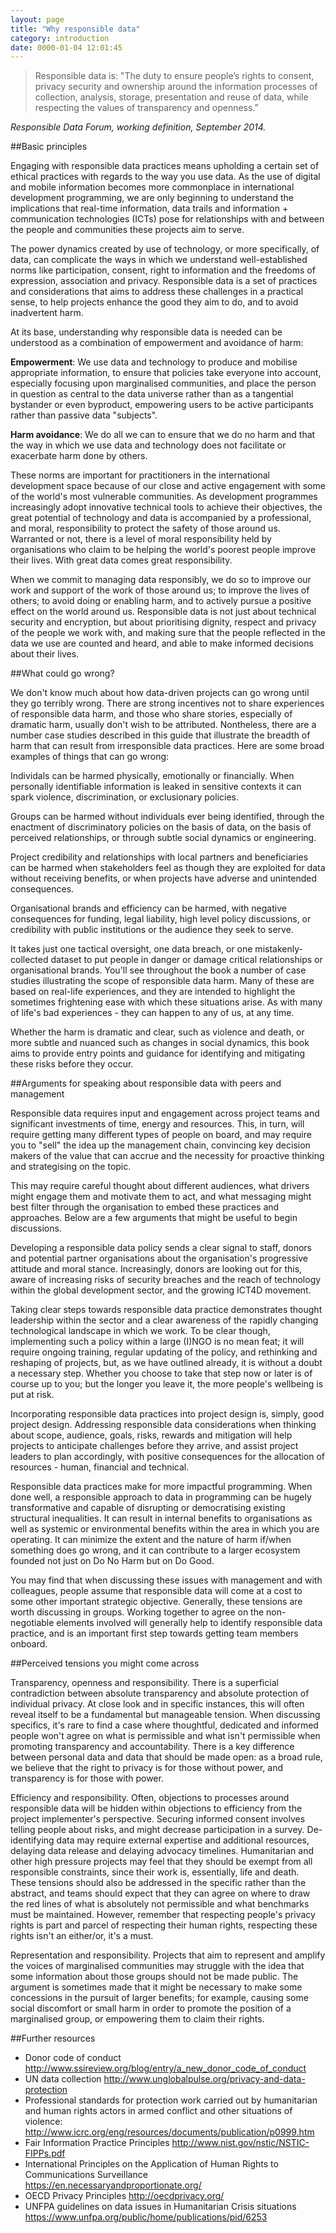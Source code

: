```yaml
---
layout: page
title: "Why responsible data"
category: introduction
date: 0000-01-04 12:01:45
---
```


> Responsible data is: "The duty to ensure people’s rights to consent, privacy security and ownership around the information processes of collection, analysis, storage, presentation and reuse of data, while respecting the values of transparency and openness.”

_Responsible Data Forum, working definition, September 2014._

##Basic principles

Engaging with responsible data practices means upholding a certain set of ethical practices with regards to the way you use data. As the use of digital and mobile information becomes more commonplace in international development programming, we are only beginning to understand the implications that real-time information, data trails and information + communication technologies (ICTs) pose for relationships with and between the people and communities these projects aim to serve.

The power dynamics created by use of technology, or more specifically, of data, can complicate the ways in which we understand well-established norms like participation, consent, right to information and the freedoms of expression, association and privacy. Responsible data is a set of practices and considerations that aims to address these challenges in a practical sense, to help projects enhance the good they aim to do, and to avoid inadvertent harm.

At its base, understanding why responsible data is needed can be understood as a combination of empowerment and avoidance of harm:

**Empowerment**: We use data and technology to produce and mobilise appropriate information, to ensure that policies take everyone into account, especially focusing upon marginalised communities, and place the person in question as central to the data universe rather than as a tangential bystander or even byproduct, empowering users to be active participants rather than passive data "subjects".

**Harm avoidance**: We do all we can to ensure that we do no harm and that the way in which we use data and technology does not facilitate or exacerbate harm done by others.  

These norms are important for practitioners in the international development space because of our close and active engagement with some of the world's most vulnerable communities. As development programmes increasingly adopt innovative technical tools to achieve their objectives, the great potential of technology and data is accompanied by a professional, and moral, responsibility to protect the safety of those around us. Warranted or not, there is a level of moral responsibility held by organisations who claim to be helping the world's poorest people improve their lives. With great data comes great responsibility.

When we commit to managing data responsibly, we do so to improve our work and support of the work of those around us; to improve the lives of others; to avoid doing or enabling harm, and to actively pursue a positive effect on the world around us. Responsible data is not just about technical security and encryption, but about prioritising dignity, respect and privacy of the people we work with, and making sure that the people reflected in the data we use are counted and heard, and able to make informed decisions about their lives.

##What could go wrong?

We don't know much about how data-driven projects can go wrong until they go terribly wrong. There are strong incentives not to share experiences of responsible data harm, and those who share stories, especially of dramatic harm, usually don't wish to be attributed. Nontheless, there are a number case studies described in this guide that illustrate the breadth of harm that can result from irresponsible data practices. Here are some broad examples of things that can go wrong:

Individals can be harmed physically, emotionally or financially. When personally identifiable information is leaked in sensitive contexts it can spark violence, discrimination, or exclusionary policies.

Groups can be harmed without individuals ever being identified, through the enactment of discriminatory policies on the basis of data, on the basis of perceived relationships, or through subtle social dynamics or engineering.

Project credibility and relationships with local partners and beneficiaries can be harmed when stakeholders feel as though they are exploited for data without receiving benefits, or when projects have adverse and unintended consequences.

Organisational brands and efficiency can be harmed, with negative consequences for funding, legal liability, high level policy discussions, or credibility with public institutions or the audience they seek to serve.

It takes just one tactical oversight, one data breach, or one mistakenly-collected dataset to put people in danger or damage critical relationships or organisational brands. You'll see throughout the book a number of case studies illustrating the scope of responsible data harm. Many of these are based on real-life experiences, and they are intended to highlight the sometimes frightening ease with which these situations arise. As with many of life's bad experiences - they can happen to any of us, at any time.

Whether the harm is dramatic and clear, such as violence and death, or more subtle and nuanced such as changes in social dynamics, this book aims to provide entry points and guidance for identifying and mitigating these risks before they occur.

##Arguments for speaking about responsible data with peers and management

Responsible data requires input and engagement across project teams and significant investments of time, energy and resources. This, in turn, will require getting many different types of people on board, and may require you to "sell" the idea up the management chain, convincing key decision makers of the value that can accrue and the necessity for proactive thinking and strategising on the topic.

This may require careful thought about different audiences, what drivers might engage them and motivate them to act, and what messaging might best filter through the organisation to embed these practices and approaches. Below are a few arguments that might be useful to begin discussions.

Developing a responsible data policy sends a clear signal to staff, donors and potential partner organisations about the organisation's progressive attitude and moral stance. Increasingly, donors are looking out for this, aware of increasing risks of security breaches and the reach of technology within the global development sector, and the growing ICT4D movement.

Taking clear steps towards responsible data practice demonstrates thought leadership within the sector and a clear awareness of the rapidly changing technological landscape in which we work. To be clear though, implementing such a policy within a large (I)NGO is no mean feat; it will require ongoing training, regular updating of the policy, and rethinking and reshaping of projects, but, as we have outlined already, it is without a doubt a necessary step. Whether you choose to take that step now or later is of course up to you; but the longer you leave it, the more people's wellbeing is put at risk.

Incorporating responsible data practices into project design is, simply, good project design. Addressing responsible data considerations when thinking about scope, audience, goals, risks, rewards and mitigation will help projects to anticipate challenges before they arrive, and assist project leaders to plan accordingly, with positive consequences for the allocation of resources - human, financial and technical.

Responsible data practices make for more impactful programming. When done well, a responsible approach to data in programming can be hugely transformative and capable of disrupting or democratising existing structural inequalities. It can result in internal benefits to organisations as well as systemic or environmental benefits within the area in which you are operating. It can minimize the extent and the nature of harm if/when something does go wrong, and it can contribute to a larger ecosystem founded not just on Do No Harm but on Do Good.

You may find that when discussing these issues with management and with colleagues, people assume that responsible data will come at a cost to some other important strategic objective. Generally, these tensions are worth discussing in groups. Working together to agree on the non-negotiable elements involved will generally help to identify responsible data practice, and is an important first step towards getting team members onboard.

##Perceived tensions you might come across

Transparency, openness and responsibility. There is a superficial contradiction between absolute transparency and absolute protection of individual privacy. At close look and in specific instances, this will often reveal itself to be a fundamental but manageable tension. When discussing specifics, it's rare to find a case where thoughtful, dedicated and informed people won't agree on what is permissible and what isn't permissible when promoting transparency and accountability. There is a key difference between personal data and data that should be made open: as a broad rule, we believe that the right to privacy is for those without power, and transparency is for those with power.

Efficiency and responsibility. Often, objections to processes around responsible data will be hidden within objections to efficiency from the project implementer's perspective. Securing informed consent involves telling people about risks, and might decrease participation in a survey. De-identifying data may require external expertise and additional resources, delaying data release and delaying advocacy timelines. Humanitarian and other high pressure projects may feel that they should be exempt from all responsible constraints, since their work is, essentially, life and death. These tensions should also be addressed in the specific rather than the abstract, and teams should expect that they can agree on where to draw the red lines of what is absolutely not permissible and what benchmarks must be maintained. However, remember that respecting people's privacy rights is part and parcel of respecting their human rights, respecting these rights isn't an either/or, it's a must.

Representation and responsibility. Projects that aim to represent and amplify the voices of marginalised communities may struggle with the idea that some information about those groups should not be made public. The argument is sometimes made that it might be necessary to make some concessions in the pursuit of larger benefits; for example, causing some social discomfort or small harm in order to promote the position of a marginalised group, or empowering them to claim their rights.

##Further resources

- Donor code of conduct  http://www.ssireview.org/blog/entry/a_new_donor_code_of_conduct
- UN data collection  http://www.unglobalpulse.org/privacy-and-data-protection
- Professional standards for protection work carried out by humanitarian and human rights actors in armed conflict and other situations of violence: http://www.icrc.org/eng/resources/documents/publication/p0999.htm
- Fair Information Practice Principles  http://www.nist.gov/nstic/NSTIC-FIPPs.pdf
- International Principles on the Application of Human Rights to Communications Surveillance  https://en.necessaryandproportionate.org/
- OECD Privacy Principles  http://oecdprivacy.org/
- UNFPA guidelines on data issues in Humanitarian Crisis situations  https://www.unfpa.org/public/home/publications/pid/6253
